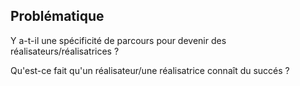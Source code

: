 ## Problématique

Y a-t-il une spécificité de parcours pour devenir des réalisateurs/réalisatrices ?

Qu'est-ce fait qu'un réalisateur/une réalisatrice connaît du succés ?